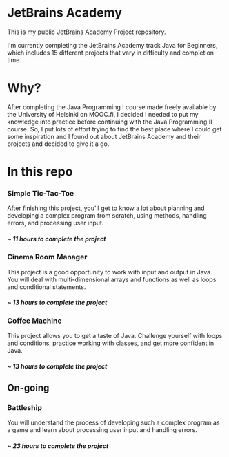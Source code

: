 # JetBrains Academy

This is my public JetBrains Academy Project repository.

I'm currently completing the JetBrains Academy track Java for Beginners, which includes 15 different projects that vary in difficulty and completion time.

# Why?

After completing the Java Programming I course made freely available by the University of Helsinki on MOOC.fi, I decided I needed to put my knowledge into practice before continuing with the Java Programming II course. So, I put lots of effort trying to find the best place where I could get some inspiration and I found out about JetBrains Academy and their projects and decided to give it a go.

# In this repo

### Simple Tic-Tac-Toe
After finishing this project, you'll get to know a lot about planning and developing a complex program from scratch, using methods, handling errors, and processing user input.
##### ~ 11 hours to complete the project

### Cinema Room Manager
This project is a good opportunity to work with input and output in Java. You will deal with multi-dimensional arrays and functions as well as loops and conditional statements.
##### ~ 13 hours to complete the project

### Coffee Machine
This project allows you to get a taste of Java. Challenge yourself with loops and conditions, practice working with classes, and get more confident in Java.
##### ~ 13 hours to complete the project

## On-going

### Battleship
You will understand the process of developing such a complex program as a game and learn about processing user input and handling errors.
##### ~ 23 hours to complete the project 
